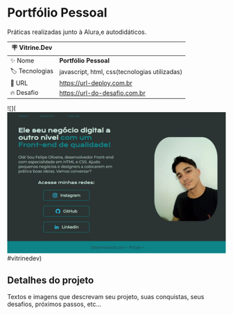 # Portfólio Pessoal

Práticas realizadas junto à Alura,e autodidáticos.

| :placard: Vitrine.Dev |     |
| -------------  | --- |
| :sparkles: Nome        | **Portfólio Pessoal**
| :label: Tecnologias | javascript, html, css(tecnologias utilizadas)
| :rocket: URL         | https://url-deploy.com.br
| :fire: Desafio     | https://url-do-desafio.com.br

<!-- Inserir imagem com a #vitrinedev ao final do link -->
![](![Captura Web de página do portólio](<Captura da Web_5-6-2023_19728_-1.jpeg>)#vitrinedev)

## Detalhes do projeto

Textos e imagens que descrevam seu projeto, suas conquistas, seus desafios, próximos passos, etc...

